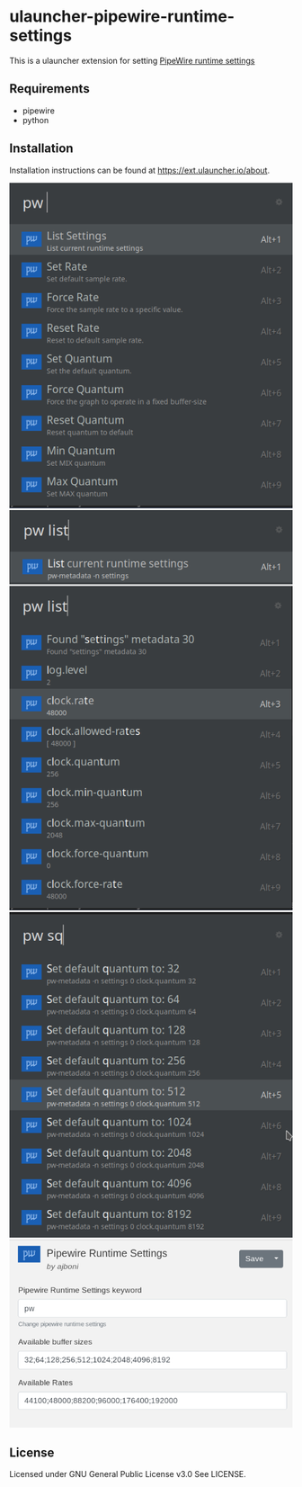 # ulauncher-pipewire-runtime-settings

This is a ulauncher extension for setting [PipeWire runtime settings](https://gitlab.freedesktop.org/pipewire/pipewire/-/wikis/Config-PipeWire#runtime-settings)

## Requirements 

* pipewire
* python

## Installation

Installation instructions can be found at https://ext.ulauncher.io/about. 

![screenshot_1](./doc/Screenshot_1.png)
![screenshot_2](./doc/Screenshot_2.png)
![screenshot_3](./doc/Screenshot_3.png)
![screenshot_4](./doc/Screenshot_4.png)
![screenshot_5](./doc/Screenshot_5.png)

## License

Licensed under GNU General Public License v3.0 See LICENSE.



